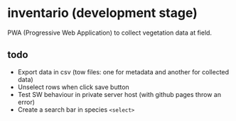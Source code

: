 # inventario (development stage)
PWA (Progressive Web Application) to collect vegetation data at field.

## todo

- Export data in csv (tow files: one for metadata and another for collected data)
- Unselect rows when click save button
- Test SW behaviour in private server host (with github pages throw an error)
- Create a search bar in species `<select>`
